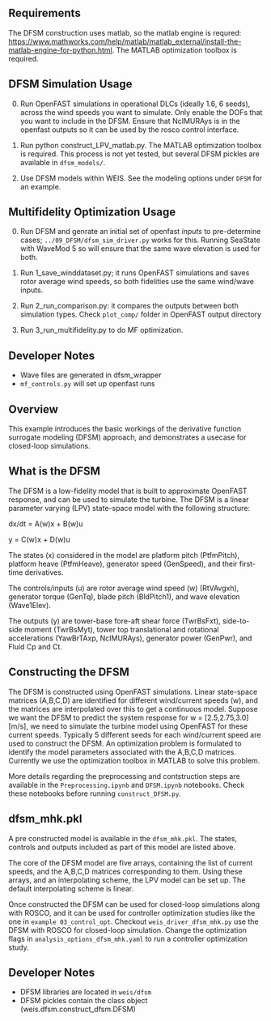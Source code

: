 ## Requirements
The DFSM construction uses matlab, so the matlab engine is requred: https://www.mathworks.com/help/matlab/matlab_external/install-the-matlab-engine-for-python.html.  The MATLAB optimization toolbox is required.

## DFSM Simulation Usage

0. Run OpenFAST simulations in operational DLCs (ideally 1.6, 6 seeds), across the wind speeds you want to simulate. Only enable the DOFs that you want to include in the DFSM.  Ensure that NcIMURAys is in the openfast outputs so it can be used by the rosco control interface.

1. Run python construct_LPV_matlab.py.  The MATLAB optimization toolbox is required.  This process is not yet tested, but several DFSM pickles are available in ``dfsm_models/``.

2. Use DFSM models within WEIS.  See the modeling options under ``DFSM`` for an example.  


## Multifidelity Optimization Usage

0. Run DFSM and genrate an initial set of openfast _inputs_ to pre-determine cases; ``../09_DFSM/dfsm_sim_driver.py`` works for this. Running SeaState with WaveMod 5 so will ensure that the same wave elevation is used for both.

1. Run 1_save_winddataset.py; it runs OpenFAST simulations and saves rotor average wind speeds, so both fidelities use the same wind/wave inputs.

2. Run 2_run_comparison.py: it compares the outputs between both simulation types.  Check ``plot_comp/`` folder in OpenFAST output directory

3. Run 3_run_multifidelity.py to do MF optimization.

## Developer Notes

 - Wave files are generated in dfsm_wrapper
 - ``mf_controls.py`` will set up openfast runs


## Overview
This example introduces the basic workings of the derivative function surrogate modeling (DFSM) approach, and demonstrates a usecase for closed-loop simulations.

## What is the DFSM
The DFSM is a low-fidelity model that is built to approximate OpenFAST response, and can be used to simulate the turbine.
The DFSM is a linear parameter varying (LPV) state-space model with the following structure:

dx/dt = A(w)x + B(w)u

y = C(w)x + D(w)u

The states (x) considered in the model are platform pitch (PtfmPitch), platform heave (PtfmHeave), generator speed (GenSpeed), and their first-time derivatives. 

The controls/inputs (u) are rotor average wind speed (w) (RtVAvgxh), generator torque (GenTq), blade pitch (BldPitch1), and wave elevation (Wave1Elev).

The outputs (y) are tower-base fore-aft shear force (TwrBsFxt), side-to-side moment (TwrBsMyt), tower top translational and rotational accelerations (YawBrTAxp, NcIMURAys), generator power (GenPwr), and Fluid Cp and Ct.

## Constructing the DFSM

The DFSM is constructed using OpenFAST simulations.
Linear state-space matrices (A,B,C,D) are identified for different wind/current speeds (w), and the matrices are interpolated over this to get a continuous model.
Suppose we want the DFSM to predict the system response for w = [2.5,2.75,3.0] [m/s], we need to simulate the turbine model using OpenFAST for these current speeds.
Typically 5 different seeds for each wind/current speed are used to construct the DFSM.
An optimization problem is formulated to identify the model parameters associated with the A,B,C,D matrices.
Currently we use the optimization toolbox in MATLAB to solve this problem.


More details regarding the preprocessing and contstruction steps are available in the `Preprocessing.ipynb` and `DFSM.ipynb` notebooks.
Check these notebooks before running `construct_DFSM.py`.

## dfsm_mhk.pkl
A pre constructed model is available in the `dfsm_mhk.pkl`. The states, controls and outputs included as part of this model are listed above.

The core of the DFSM model are five arrays, containing the list of current speeds, and the A,B,C,D matrices corresponding to them.
Using these arrays, and an interpolating scheme, the LPV model can be set up. The default interpolating scheme is linear.


Once constructed the DFSM can be used for closed-loop simulations along with ROSCO, and it can be used for controller optimization studies like the one in `example 03_control_opt`.
Checkout `weis_driver_dfsm_mhk.py` use the DFSM with ROSCO for closed-loop simulation.
Change the optimization flags in `analysis_options_dfsm_mhk.yaml` to run a controller optimization study.

## Developer Notes
- DFSM libraries are located in ``weis/dfsm``
- DFSM pickles contain the class object (weis.dfsm.construct_dfsm.DFSM)

 
